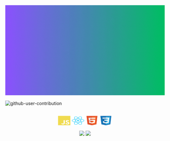 <div aligne="center">
 <img src="https://github.com/ErickAguiar06/ErickAguiar06/raw/main/erick.gif"></img>
</div>

![github-user-contribution](https://github.com/user-attachments/assets/6411a21a-8677-40e9-b9e8-4994c7592538)

 <div align="center">
<div style="display: inline_block"><br>
  <img align="center" alt="Formando-Js" height="30" width="40" src="https://raw.githubusercontent.com/devicons/devicon/master/icons/javascript/javascript-plain.svg">
  <img align="center" alt="Formando-React" height="30" width="40" src="https://raw.githubusercontent.com/devicons/devicon/master/icons/react/react-original.svg">
  <img align="center" alt="Formando -HTML" height="30" width="40" src="https://raw.githubusercontent.com/devicons/devicon/master/icons/html5/html5-original.svg">
  <img align="center" alt="Formando-CSS" height="30" width="40" src="https://raw.githubusercontent.com/devicons/devicon/master/icons/css3/css3-original.svg">
</div>
 </div>
</br>

 <div align="center">
  <a href="https://www.instagram.com/erick.aguiar06" target="_blank"><img src="https://img.shields.io/badge/-Instagram-%23E4405F?style=for-the-badge&logo=instagram&logoColor=white" target="_blank"></a> 
  <a href = "mailto:erick.aguiar016@gmail.com"><img src="https://img.shields.io/badge/-Gmail-%23333?style=for-the-badge&logo=gmail&logoColor=white" target="_blank"></a
</div>
